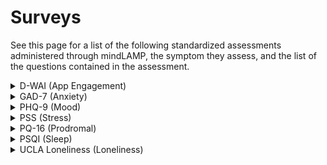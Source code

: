 # Surveys

See this page for a list of the following standardized assessments administered through mindLAMP, the symptom they assess, and the list of the questions contained in the assessment.

<details>

<summary>D-WAI (App Engagement)</summary>

Assesses the strength of a user's working alliance with a digital app, including trust, task relevance, and support. Higher scores indicate a stronger alliance with the app and lower scores suggest a weaker alliance.

Answer choices: 
```
(to be added)
```
Questions:
```
    1. 'I trust the app to guide me towards my personal goals' 
    2. 'I believe the app tasks will help me to address my problems' 
    3. 'The app encourages me to accomplish tasks and make progress' 
    4. 'I agree that the tasks within the app are important for my goals' 
    5. 'The app is easy to use and operate' 
    6. 'The app supports me to overcome challenges'
```

</details>

 
<details>

<summary>GAD-7 (Anxiety)</summary>

Measures the severity of generalized anxiety symptoms, such as excessive worry, restlessness, and trouble relaxing, over the past two weeks. Higher scores indicate more severe anxiety and lower scores suggest minimal or no anxiety.

Answer choices:
```
    0 - Not at all 
    1 - Several days 
    2 - More than half the days  
    3 - Nearly every day 
```
Questions:
```
    1. 'Over the past week, I have felt nervous, anxious, or on edge.' 
    2. 'Over the past week, I have not been able to stop or control worrying.' 
    3. 'Over the past week, I have been worrying too much about different things' 
    4. 'Over the past week, I have had trouble relaxing.' 
    5. 'Over the past week, I have felt so restless that it's hard to sit still.' 
    6. 'Over the past week, I have felt myself becoming easily annoyed or irritable.' 
    7. 'Over the past week, I have felt afraid as if something awful might happen.'
```

</details>


<details>

<summary>PHQ-9 (Mood)</summary>

Assesses the severity of depressive symptoms over the past two weeks, including mood, sleep, energy, and concentration. Higher scores indicate more severe depression and lower scores suggest minimal or no depression.

Answer choices:
```
      0 - Not at all 
      1 - Several days 
      2 - More than half the days  
      3 - Nearly every day
```
Questions:
``` 
    1. 'Over the past week, I have felt little interest or pleasure in doing things' 
    2. 'Over the past week, I have felt down, depressed, or hopeless.' 
    3. 'Over the past week, I have had trouble falling asleep, starting asleep, or sleeping too much.' 
    4. 'Over the past week, I have felt tired or have had little energy.' 
    5. 'Over the past week, I have experienced poor appetite or overeating.' 
    6. 'Over the past week, I have felt bad about myself, or that I am a failure or have let down myself or my family.'
    7. 'Over the past week, I have had trouble concentrating on things such as reading the newspaper or watching television.' 
    8. 'Over the past week, I have found myself moving or speaking so slowly that other people could have noticed. Or the opposite - being so fidgety or restless that I have been moving around a lot more than usual.' 
    9. 'Over the past week, I have had thoughts that I would be better off dead, or thoughts of hurting myself.'
```

</details>
 
<details>

<summary>PSS (Stress)</summary>

Perceived Stress Scale (PSS): The PSS measures the level of perceived stress in daily life, focusing on how unpredictable, uncontrollable, and overwhelming situations feel. Scores range from 0 to 40, with higher scores indicating greater perceived stress and lower scores suggesting lower stress levels.

Answer choices: 
```
(to be added)
```
Questions:
```
    1. 'In the last week, how often have you been upset because of something that  happened unexpectedly?' 
    2. 'In the last week, how often have you felt that you were unable to control the important things in your life?' 
    3. 'In the last week, how often have you felt nervous and stressed?' 
    4. 'In the last week, how often have you felt confident about your ability to handle  your personal problems?' 
    5. 'In the last week, how often have you felt that things were going your way?' 
    6. 'In the last week, how often have you found that you could not cope with  all the things that you had to do?' 
    7. 'In the last week, how often have you been able to control irritations in  your life?'
    8. 'In the last week, how often have you felt that you were on top of things?'
    9. 'In the last week, how often have you been angered because of things that  happened that were outside of your control?'
    10. 'In the last week, how often have you felt difficulties were piling up so high that  you could not overcome them?'
```

</details>


<details>

<summary>PQ-16 (Prodromal)</summary>

Prodromal Questionnaire-16 (PQ-16): The PQ-16 is a screening tool for early psychotic-like experiences, evaluating unusual perceptions, suspiciousness, and cognitive disturbances. Scores range from 0 to 16, with higher scores indicating a greater likelihood of psychotic symptoms and lower scores suggesting minimal or no symptoms.

Answer choices: 
```
(to be added)
```
Questions:
```
    1. 'I feel uninterested in the things I used to enjoy' 
    2. 'I often seem to live through events exactly as they happened before (déjà vu).' 
    3. 'I sometimes smell or taste things that other people can't smell or taste.' 
    4. 'I often hear unusual sounds like banging, clicking, hissing, clapping or ringing in my ears.' 
    5. 'I have been confused at times whether something I experienced was real or imaginary.' 
    6. 'When I look at a person, or look at myself in a mirror, I have seen the face change right before my eyes.' 
    7. 'I get extremely anxious when meeting people for the first time.' 
    8. 'I have seen things that other people apparently can't see.' 
    9. 'My thoughts are sometimes so strong that I can almost hear them.' 
    10. 'I sometimes see special meanings in advertisements, shop windows, or in the way things are arranged around me.' 
    11. 'Sometimes I have felt that I'm not in control of my own ideas or thoughts.' 
    12. 'Sometimes I feel suddenly distracted by distant sounds that I am not normally aware of.' 
    13. 'I have heard things other people can't hear like voices of people whispering or talking.' 
    14. 'I often feel that others have it in for me.' 
    15. 'I have had the sense that some person or force is around me, even though I could not see anyone.' 
    16. 'I feel that parts of my body have changed in some way, or that parts of my body are working differently than before.' 
```

</details>

 
<details>

<summary>PSQI (Sleep)</summary>

Pittsburgh Sleep Quality Index (PSQI): The PSQI assesses overall sleep quality over the past month, including sleep duration, disturbances, latency, and efficiency. Scores range from 0 to 21, with higher scores indicating poorer sleep quality and lower scores suggesting better sleep health.

Answer choices: 
```
(to be added)
```
Questions:
``` 
    1. 'During the past week, when have you usually gone to bed?' 
    2. 'During the past week, how long (in minutes) has it taken you to fall asleep each night?' 
    3. 'During the past week, when have you usually gotten up in the morning?' 
    4. 'During the past week, how many actual hours of sleep did you get at night? (This may be different than the number of hours you spend in bed.)' 
    5. 'How often is it that you cannot get to sleep within 30 minutes' 
    6. 'How often is it that you wake up in the middle of the night or early morning' 
    7. 'How often have you had trouble sleeping because you cannot breathe comfortably' 
    8. 'How often have you had trouble sleeping because you cough or snore loudly' 
    9. 'How often have you had trouble sleeping because you feel too hot'
    10. 'How often have you had trouble sleeping because you have bad dreams'
    11. 'How often have you had trouble sleeping because you have pain'
    12. 'During the past week, how often have you had trouble staying awake while driving, eating meals, or engaging in social activity?'
    13. 'During the past week, how much of a problem has it been for you to keep up enthusiasm to get things done?
```

</details>

 
<details>

<summary>UCLA Loneliness (Loneliness)</summary>

Measures feelings of loneliness and social isolation, assessing aspects such as perceived social support, connectedness, and relational satisfaction. Higher scores indicate greater loneliness and lower scores suggest stronger social connections.
    
Answer choices: 
```
(to be added)
```
Questions:
``` 
    1. 'I am unhappy doing so many things alone' 
    2. 'I have nobody to talk to' 
    3. 'I cannot tolerate being so alone' 
    4. 'I lack companionship' 
    5. 'I feel as if nobody really understands me' 
    6. 'I find myself waiting for people to call or write' 
    7. 'There is no one I can turn to'  
    8. 'I am no longer close to anyone' 
    9. 'My interests and ideas are not shared by those around me' 
    10. 'I feel left out' 
    11. 'I feel completely alone' 
    12. 'I am unable to reach out and communicate with those around me' 
    13. 'My social relationships are superficial' 
    14. 'I feel starved for company' 
    15. 'No one really knows me well' 
    16. 'I feel isolated from others'  
    17. 'I am unhappy being so withdrawn' 
    18. 'It is difficult for me to make friends' 
    19. 'I feel shut out and excluded by others' 
    20. 'People are around me but not with me'
```

</details>
 

 
